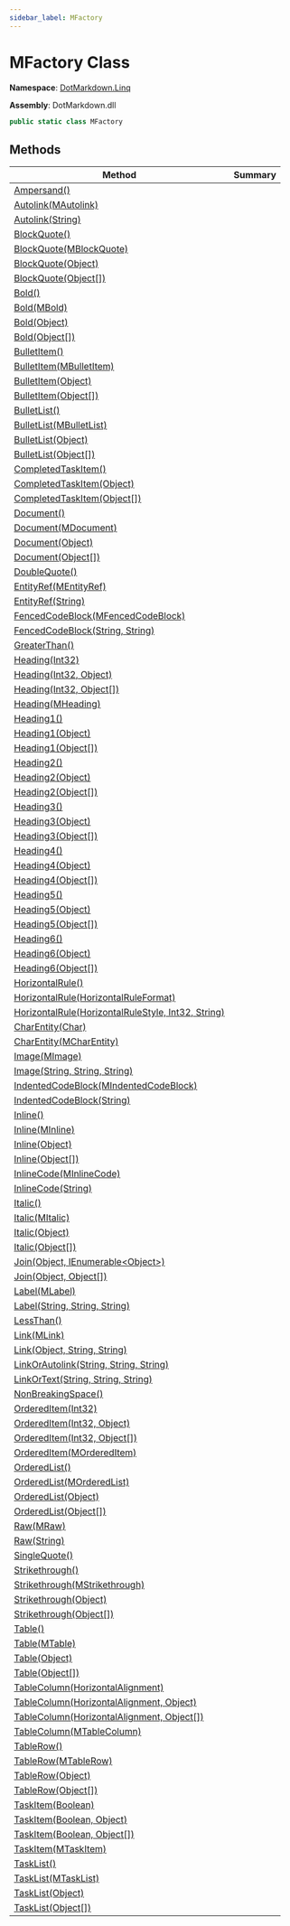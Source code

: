 ```yaml
---
sidebar_label: MFactory
---
```


# MFactory Class

**Namespace**: [DotMarkdown.Linq](../index.md)

**Assembly**: DotMarkdown\.dll

```csharp
public static class MFactory
```

## Methods

| Method | Summary |
| ------ | ------- |
| [Ampersand()](Ampersand/index.md) | |
| [Autolink(MAutolink)](Autolink/index.md#DotMarkdown_Linq_MFactory_Autolink_DotMarkdown_Linq_MAutolink_) | |
| [Autolink(String)](Autolink/index.md#DotMarkdown_Linq_MFactory_Autolink_System_String_) | |
| [BlockQuote()](BlockQuote/index.md#DotMarkdown_Linq_MFactory_BlockQuote) | |
| [BlockQuote(MBlockQuote)](BlockQuote/index.md#DotMarkdown_Linq_MFactory_BlockQuote_DotMarkdown_Linq_MBlockQuote_) | |
| [BlockQuote(Object)](BlockQuote/index.md#DotMarkdown_Linq_MFactory_BlockQuote_System_Object_) | |
| [BlockQuote(Object\[\])](BlockQuote/index.md#DotMarkdown_Linq_MFactory_BlockQuote_System_Object___) | |
| [Bold()](Bold/index.md#DotMarkdown_Linq_MFactory_Bold) | |
| [Bold(MBold)](Bold/index.md#DotMarkdown_Linq_MFactory_Bold_DotMarkdown_Linq_MBold_) | |
| [Bold(Object)](Bold/index.md#DotMarkdown_Linq_MFactory_Bold_System_Object_) | |
| [Bold(Object\[\])](Bold/index.md#DotMarkdown_Linq_MFactory_Bold_System_Object___) | |
| [BulletItem()](BulletItem/index.md#DotMarkdown_Linq_MFactory_BulletItem) | |
| [BulletItem(MBulletItem)](BulletItem/index.md#DotMarkdown_Linq_MFactory_BulletItem_DotMarkdown_Linq_MBulletItem_) | |
| [BulletItem(Object)](BulletItem/index.md#DotMarkdown_Linq_MFactory_BulletItem_System_Object_) | |
| [BulletItem(Object\[\])](BulletItem/index.md#DotMarkdown_Linq_MFactory_BulletItem_System_Object___) | |
| [BulletList()](BulletList/index.md#DotMarkdown_Linq_MFactory_BulletList) | |
| [BulletList(MBulletList)](BulletList/index.md#DotMarkdown_Linq_MFactory_BulletList_DotMarkdown_Linq_MBulletList_) | |
| [BulletList(Object)](BulletList/index.md#DotMarkdown_Linq_MFactory_BulletList_System_Object_) | |
| [BulletList(Object\[\])](BulletList/index.md#DotMarkdown_Linq_MFactory_BulletList_System_Object___) | |
| [CompletedTaskItem()](CompletedTaskItem/index.md#DotMarkdown_Linq_MFactory_CompletedTaskItem) | |
| [CompletedTaskItem(Object)](CompletedTaskItem/index.md#DotMarkdown_Linq_MFactory_CompletedTaskItem_System_Object_) | |
| [CompletedTaskItem(Object\[\])](CompletedTaskItem/index.md#DotMarkdown_Linq_MFactory_CompletedTaskItem_System_Object___) | |
| [Document()](Document/index.md#DotMarkdown_Linq_MFactory_Document) | |
| [Document(MDocument)](Document/index.md#DotMarkdown_Linq_MFactory_Document_DotMarkdown_Linq_MDocument_) | |
| [Document(Object)](Document/index.md#DotMarkdown_Linq_MFactory_Document_System_Object_) | |
| [Document(Object\[\])](Document/index.md#DotMarkdown_Linq_MFactory_Document_System_Object___) | |
| [DoubleQuote()](DoubleQuote/index.md) | |
| [EntityRef(MEntityRef)](EntityRef/index.md#DotMarkdown_Linq_MFactory_EntityRef_DotMarkdown_Linq_MEntityRef_) | |
| [EntityRef(String)](EntityRef/index.md#DotMarkdown_Linq_MFactory_EntityRef_System_String_) | |
| [FencedCodeBlock(MFencedCodeBlock)](FencedCodeBlock/index.md#DotMarkdown_Linq_MFactory_FencedCodeBlock_DotMarkdown_Linq_MFencedCodeBlock_) | |
| [FencedCodeBlock(String, String)](FencedCodeBlock/index.md#DotMarkdown_Linq_MFactory_FencedCodeBlock_System_String_System_String_) | |
| [GreaterThan()](GreaterThan/index.md) | |
| [Heading(Int32)](Heading/index.md#DotMarkdown_Linq_MFactory_Heading_System_Int32_) | |
| [Heading(Int32, Object)](Heading/index.md#DotMarkdown_Linq_MFactory_Heading_System_Int32_System_Object_) | |
| [Heading(Int32, Object\[\])](Heading/index.md#DotMarkdown_Linq_MFactory_Heading_System_Int32_System_Object___) | |
| [Heading(MHeading)](Heading/index.md#DotMarkdown_Linq_MFactory_Heading_DotMarkdown_Linq_MHeading_) | |
| [Heading1()](Heading1/index.md#DotMarkdown_Linq_MFactory_Heading1) | |
| [Heading1(Object)](Heading1/index.md#DotMarkdown_Linq_MFactory_Heading1_System_Object_) | |
| [Heading1(Object\[\])](Heading1/index.md#DotMarkdown_Linq_MFactory_Heading1_System_Object___) | |
| [Heading2()](Heading2/index.md#DotMarkdown_Linq_MFactory_Heading2) | |
| [Heading2(Object)](Heading2/index.md#DotMarkdown_Linq_MFactory_Heading2_System_Object_) | |
| [Heading2(Object\[\])](Heading2/index.md#DotMarkdown_Linq_MFactory_Heading2_System_Object___) | |
| [Heading3()](Heading3/index.md#DotMarkdown_Linq_MFactory_Heading3) | |
| [Heading3(Object)](Heading3/index.md#DotMarkdown_Linq_MFactory_Heading3_System_Object_) | |
| [Heading3(Object\[\])](Heading3/index.md#DotMarkdown_Linq_MFactory_Heading3_System_Object___) | |
| [Heading4()](Heading4/index.md#DotMarkdown_Linq_MFactory_Heading4) | |
| [Heading4(Object)](Heading4/index.md#DotMarkdown_Linq_MFactory_Heading4_System_Object_) | |
| [Heading4(Object\[\])](Heading4/index.md#DotMarkdown_Linq_MFactory_Heading4_System_Object___) | |
| [Heading5()](Heading5/index.md#DotMarkdown_Linq_MFactory_Heading5) | |
| [Heading5(Object)](Heading5/index.md#DotMarkdown_Linq_MFactory_Heading5_System_Object_) | |
| [Heading5(Object\[\])](Heading5/index.md#DotMarkdown_Linq_MFactory_Heading5_System_Object___) | |
| [Heading6()](Heading6/index.md#DotMarkdown_Linq_MFactory_Heading6) | |
| [Heading6(Object)](Heading6/index.md#DotMarkdown_Linq_MFactory_Heading6_System_Object_) | |
| [Heading6(Object\[\])](Heading6/index.md#DotMarkdown_Linq_MFactory_Heading6_System_Object___) | |
| [HorizontalRule()](HorizontalRule/index.md#DotMarkdown_Linq_MFactory_HorizontalRule) | |
| [HorizontalRule(HorizontalRuleFormat)](HorizontalRule/index.md#DotMarkdown_Linq_MFactory_HorizontalRule_DotMarkdown_HorizontalRuleFormat__) | |
| [HorizontalRule(HorizontalRuleStyle, Int32, String)](HorizontalRule/index.md#DotMarkdown_Linq_MFactory_HorizontalRule_DotMarkdown_HorizontalRuleStyle_System_Int32_System_String_) | |
| [CharEntity(Char)](CharEntity/index.md#DotMarkdown_Linq_MFactory_CharEntity_System_Char_) | |
| [CharEntity(MCharEntity)](CharEntity/index.md#DotMarkdown_Linq_MFactory_CharEntity_DotMarkdown_Linq_MCharEntity_) | |
| [Image(MImage)](Image/index.md#DotMarkdown_Linq_MFactory_Image_DotMarkdown_Linq_MImage_) | |
| [Image(String, String, String)](Image/index.md#DotMarkdown_Linq_MFactory_Image_System_String_System_String_System_String_) | |
| [IndentedCodeBlock(MIndentedCodeBlock)](IndentedCodeBlock/index.md#DotMarkdown_Linq_MFactory_IndentedCodeBlock_DotMarkdown_Linq_MIndentedCodeBlock_) | |
| [IndentedCodeBlock(String)](IndentedCodeBlock/index.md#DotMarkdown_Linq_MFactory_IndentedCodeBlock_System_String_) | |
| [Inline()](Inline/index.md#DotMarkdown_Linq_MFactory_Inline) | |
| [Inline(MInline)](Inline/index.md#DotMarkdown_Linq_MFactory_Inline_DotMarkdown_Linq_MInline_) | |
| [Inline(Object)](Inline/index.md#DotMarkdown_Linq_MFactory_Inline_System_Object_) | |
| [Inline(Object\[\])](Inline/index.md#DotMarkdown_Linq_MFactory_Inline_System_Object___) | |
| [InlineCode(MInlineCode)](InlineCode/index.md#DotMarkdown_Linq_MFactory_InlineCode_DotMarkdown_Linq_MInlineCode_) | |
| [InlineCode(String)](InlineCode/index.md#DotMarkdown_Linq_MFactory_InlineCode_System_String_) | |
| [Italic()](Italic/index.md#DotMarkdown_Linq_MFactory_Italic) | |
| [Italic(MItalic)](Italic/index.md#DotMarkdown_Linq_MFactory_Italic_DotMarkdown_Linq_MItalic_) | |
| [Italic(Object)](Italic/index.md#DotMarkdown_Linq_MFactory_Italic_System_Object_) | |
| [Italic(Object\[\])](Italic/index.md#DotMarkdown_Linq_MFactory_Italic_System_Object___) | |
| [Join(Object, IEnumerable&lt;Object>)](Join/index.md#DotMarkdown_Linq_MFactory_Join_System_Object_System_Collections_Generic_IEnumerable_System_Object__) | |
| [Join(Object, Object\[\])](Join/index.md#DotMarkdown_Linq_MFactory_Join_System_Object_System_Object___) | |
| [Label(MLabel)](Label/index.md#DotMarkdown_Linq_MFactory_Label_DotMarkdown_Linq_MLabel_) | |
| [Label(String, String, String)](Label/index.md#DotMarkdown_Linq_MFactory_Label_System_String_System_String_System_String_) | |
| [LessThan()](LessThan/index.md) | |
| [Link(MLink)](Link/index.md#DotMarkdown_Linq_MFactory_Link_DotMarkdown_Linq_MLink_) | |
| [Link(Object, String, String)](Link/index.md#DotMarkdown_Linq_MFactory_Link_System_Object_System_String_System_String_) | |
| [LinkOrAutolink(String, String, String)](LinkOrAutolink/index.md) | |
| [LinkOrText(String, String, String)](LinkOrText/index.md) | |
| [NonBreakingSpace()](NonBreakingSpace/index.md) | |
| [OrderedItem(Int32)](OrderedItem/index.md#DotMarkdown_Linq_MFactory_OrderedItem_System_Int32_) | |
| [OrderedItem(Int32, Object)](OrderedItem/index.md#DotMarkdown_Linq_MFactory_OrderedItem_System_Int32_System_Object_) | |
| [OrderedItem(Int32, Object\[\])](OrderedItem/index.md#DotMarkdown_Linq_MFactory_OrderedItem_System_Int32_System_Object___) | |
| [OrderedItem(MOrderedItem)](OrderedItem/index.md#DotMarkdown_Linq_MFactory_OrderedItem_DotMarkdown_Linq_MOrderedItem_) | |
| [OrderedList()](OrderedList/index.md#DotMarkdown_Linq_MFactory_OrderedList) | |
| [OrderedList(MOrderedList)](OrderedList/index.md#DotMarkdown_Linq_MFactory_OrderedList_DotMarkdown_Linq_MOrderedList_) | |
| [OrderedList(Object)](OrderedList/index.md#DotMarkdown_Linq_MFactory_OrderedList_System_Object_) | |
| [OrderedList(Object\[\])](OrderedList/index.md#DotMarkdown_Linq_MFactory_OrderedList_System_Object___) | |
| [Raw(MRaw)](Raw/index.md#DotMarkdown_Linq_MFactory_Raw_DotMarkdown_Linq_MRaw_) | |
| [Raw(String)](Raw/index.md#DotMarkdown_Linq_MFactory_Raw_System_String_) | |
| [SingleQuote()](SingleQuote/index.md) | |
| [Strikethrough()](Strikethrough/index.md#DotMarkdown_Linq_MFactory_Strikethrough) | |
| [Strikethrough(MStrikethrough)](Strikethrough/index.md#DotMarkdown_Linq_MFactory_Strikethrough_DotMarkdown_Linq_MStrikethrough_) | |
| [Strikethrough(Object)](Strikethrough/index.md#DotMarkdown_Linq_MFactory_Strikethrough_System_Object_) | |
| [Strikethrough(Object\[\])](Strikethrough/index.md#DotMarkdown_Linq_MFactory_Strikethrough_System_Object___) | |
| [Table()](Table/index.md#DotMarkdown_Linq_MFactory_Table) | |
| [Table(MTable)](Table/index.md#DotMarkdown_Linq_MFactory_Table_DotMarkdown_Linq_MTable_) | |
| [Table(Object)](Table/index.md#DotMarkdown_Linq_MFactory_Table_System_Object_) | |
| [Table(Object\[\])](Table/index.md#DotMarkdown_Linq_MFactory_Table_System_Object___) | |
| [TableColumn(HorizontalAlignment)](TableColumn/index.md#DotMarkdown_Linq_MFactory_TableColumn_DotMarkdown_HorizontalAlignment_) | |
| [TableColumn(HorizontalAlignment, Object)](TableColumn/index.md#DotMarkdown_Linq_MFactory_TableColumn_DotMarkdown_HorizontalAlignment_System_Object_) | |
| [TableColumn(HorizontalAlignment, Object\[\])](TableColumn/index.md#DotMarkdown_Linq_MFactory_TableColumn_DotMarkdown_HorizontalAlignment_System_Object___) | |
| [TableColumn(MTableColumn)](TableColumn/index.md#DotMarkdown_Linq_MFactory_TableColumn_DotMarkdown_Linq_MTableColumn_) | |
| [TableRow()](TableRow/index.md#DotMarkdown_Linq_MFactory_TableRow) | |
| [TableRow(MTableRow)](TableRow/index.md#DotMarkdown_Linq_MFactory_TableRow_DotMarkdown_Linq_MTableRow_) | |
| [TableRow(Object)](TableRow/index.md#DotMarkdown_Linq_MFactory_TableRow_System_Object_) | |
| [TableRow(Object\[\])](TableRow/index.md#DotMarkdown_Linq_MFactory_TableRow_System_Object___) | |
| [TaskItem(Boolean)](TaskItem/index.md#DotMarkdown_Linq_MFactory_TaskItem_System_Boolean_) | |
| [TaskItem(Boolean, Object)](TaskItem/index.md#DotMarkdown_Linq_MFactory_TaskItem_System_Boolean_System_Object_) | |
| [TaskItem(Boolean, Object\[\])](TaskItem/index.md#DotMarkdown_Linq_MFactory_TaskItem_System_Boolean_System_Object___) | |
| [TaskItem(MTaskItem)](TaskItem/index.md#DotMarkdown_Linq_MFactory_TaskItem_DotMarkdown_Linq_MTaskItem_) | |
| [TaskList()](TaskList/index.md#DotMarkdown_Linq_MFactory_TaskList) | |
| [TaskList(MTaskList)](TaskList/index.md#DotMarkdown_Linq_MFactory_TaskList_DotMarkdown_Linq_MTaskList_) | |
| [TaskList(Object)](TaskList/index.md#DotMarkdown_Linq_MFactory_TaskList_System_Object_) | |
| [TaskList(Object\[\])](TaskList/index.md#DotMarkdown_Linq_MFactory_TaskList_System_Object___) | |

